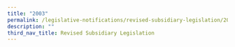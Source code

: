 ```yaml
---
title: "2003"
permalink: /legislative-notifications/revised-subsidiary-legislation/2003/
description: ""
third_nav_title: Revised Subsidiary Legislation
---
```

